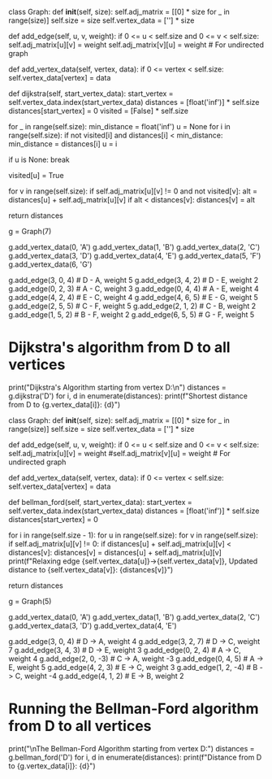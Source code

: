class Graph:
    def __init__(self, size):
        self.adj_matrix = [[0] * size for _ in range(size)]
        self.size = size
        self.vertex_data = [''] * size

  def add_edge(self, u, v, weight):
        if 0 <= u < self.size and 0 <= v < self.size:
            self.adj_matrix[u][v] = weight
            self.adj_matrix[v][u] = weight  # For undirected graph

   def add_vertex_data(self, vertex, data):
        if 0 <= vertex < self.size:
            self.vertex_data[vertex] = data

  def dijkstra(self, start_vertex_data):
        start_vertex = self.vertex_data.index(start_vertex_data)
        distances = [float('inf')] * self.size
        distances[start_vertex] = 0
        visited = [False] * self.size

   for _ in range(self.size):
         min_distance = float('inf')
         u = None
            for i in range(self.size):
                if not visited[i] and distances[i] < min_distance:
                    min_distance = distances[i]
                    u = i

   if u is None:
                break

   visited[u] = True

   for v in range(self.size):
       if self.adj_matrix[u][v] != 0 and not visited[v]:
        alt = distances[u] + self.adj_matrix[u][v]
        if alt < distances[v]:
        distances[v] = alt

   return distances

g = Graph(7)

g.add_vertex_data(0, 'A')
g.add_vertex_data(1, 'B')
g.add_vertex_data(2, 'C')
g.add_vertex_data(3, 'D')
g.add_vertex_data(4, 'E')
g.add_vertex_data(5, 'F')
g.add_vertex_data(6, 'G')

g.add_edge(3, 0, 4)  # D - A, weight 5
g.add_edge(3, 4, 2)  # D - E, weight 2
g.add_edge(0, 2, 3)  # A - C, weight 3
g.add_edge(0, 4, 4)  # A - E, weight 4
g.add_edge(4, 2, 4)  # E - C, weight 4
g.add_edge(4, 6, 5)  # E - G, weight 5
g.add_edge(2, 5, 5)  # C - F, weight 5
g.add_edge(2, 1, 2)  # C - B, weight 2
g.add_edge(1, 5, 2)  # B - F, weight 2
g.add_edge(6, 5, 5)  # G - F, weight 5

# Dijkstra's algorithm from D to all vertices
print("Dijkstra's Algorithm starting from vertex D:\n")
distances = g.dijkstra('D')
for i, d in enumerate(distances):
    print(f"Shortest distance from D to {g.vertex_data[i]}: {d}")

class Graph:
    def __init__(self, size):
        self.adj_matrix = [[0] * size for _ in range(size)]
        self.size = size
        self.vertex_data = [''] * size

   def add_edge(self, u, v, weight):
        if 0 <= u < self.size and 0 <= v < self.size:
            self.adj_matrix[u][v] = weight
            #self.adj_matrix[v][u] = weight  # For undirected graph

   def add_vertex_data(self, vertex, data):
        if 0 <= vertex < self.size:
            self.vertex_data[vertex] = data

   def bellman_ford(self, start_vertex_data):
        start_vertex = self.vertex_data.index(start_vertex_data)
        distances = [float('inf')] * self.size
        distances[start_vertex] = 0

  for i in range(self.size - 1):
      for u in range(self.size):
          for v in range(self.size):
              if self.adj_matrix[u][v] != 0:
                  if distances[u] + self.adj_matrix[u][v] < distances[v]:
                       distances[v] = distances[u] + self.adj_matrix[u][v]
                         print(f"Relaxing edge {self.vertex_data[u]}->{self.vertex_data[v]}, Updated distance to {self.vertex_data[v]}: {distances[v]}")

   return distances

g = Graph(5)

g.add_vertex_data(0, 'A')
g.add_vertex_data(1, 'B')
g.add_vertex_data(2, 'C')
g.add_vertex_data(3, 'D')
g.add_vertex_data(4, 'E')

g.add_edge(3, 0, 4)  # D -> A, weight 4
g.add_edge(3, 2, 7)  # D -> C, weight 7
g.add_edge(3, 4, 3)  # D -> E, weight 3
g.add_edge(0, 2, 4)  # A -> C, weight 4
g.add_edge(2, 0, -3) # C -> A, weight -3
g.add_edge(0, 4, 5)  # A -> E, weight 5
g.add_edge(4, 2, 3)  # E -> C, weight 3
g.add_edge(1, 2, -4) # B -> C, weight -4
g.add_edge(4, 1, 2)  # E -> B, weight 2

# Running the Bellman-Ford algorithm from D to all vertices
print("\nThe Bellman-Ford Algorithm starting from vertex D:")
distances = g.bellman_ford('D')
for i, d in enumerate(distances):
    print(f"Distance from D to {g.vertex_data[i]}: {d}")
    
